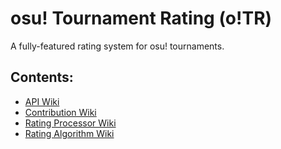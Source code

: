 # osu! Tournament Rating (o!TR)
A fully-featured rating system for osu! tournaments.

## Contents:
- [API Wiki](/api/README.md)
- [Contribution Wiki](/contribution/README.md)
- [Rating Processor Wiki](/processor/README.md)
- [Rating Algorithm Wiki](/algorithm/README.md)
